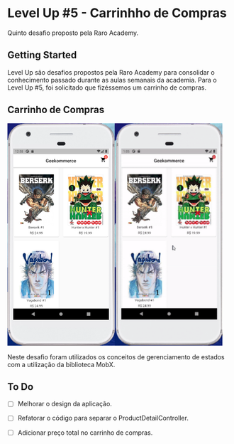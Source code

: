 # Level Up #5 - Carrinhho de Compras

Quinto desafio proposto pela Raro Academy.

## Getting Started

Level Up são desafios propostos pela Raro Academy para consolidar o conhecimento passado durante as aulas semanais da academia. Para o Level Up #5, foi solicitado que fizéssemos um carrinho de compras.

## Carrinho de Compras
<img src="./assets/images/geekommerce.png" height="500" /><img src="./assets/images/Geekommerce.gif" height="500" />

Neste desafio foram utilizados os conceitos de gerenciamento de estados com a utilização da biblioteca MobX.

## To Do
- [ ] Melhorar o design da aplicação.
- [ ] Refatorar o código para separar o ProductDetailController. 
- [ ] Adicionar preço total no carrinho de compras. 

